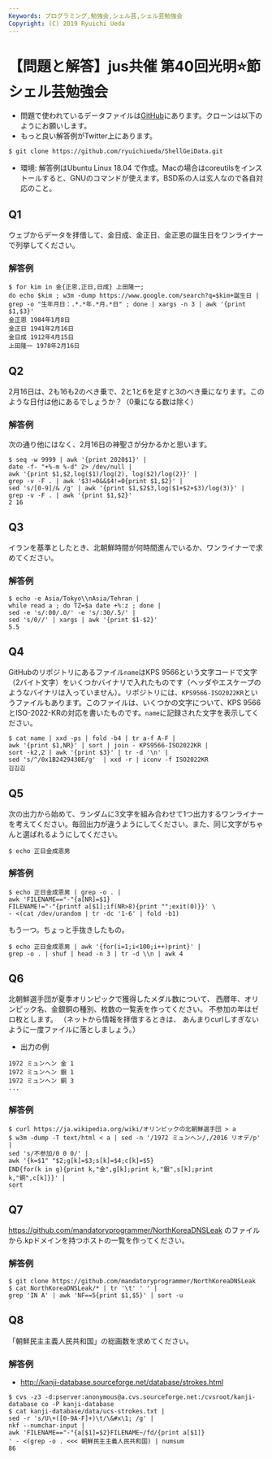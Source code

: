 ```yaml
---
Keywords: プログラミング,勉強会,シェル芸,シェル芸勉強会
Copyright: (C) 2019 Ryuichi Ueda
---
```


# 【問題と解答】jus共催 第40回光明⭐️節シェル芸勉強会


* 問題で使われているデータファイルは[GitHub](https://github.com/ryuichiueda/ShellGeiData/tree/master/vol.40)にあります。クローンは以下のようにお願いします。
* もっと良い解答例がTwitter上にあります。

```bash
$ git clone https://github.com/ryuichiueda/ShellGeiData.git
```


* 環境: 解答例はUbuntu Linux 18.04 で作成。Macの場合はcoreutilsをインストールすると、GNUのコマンドが使えます。BSD系の人は玄人なので各自対応のこと。

## Q1

ウェブからデータを拝借して、金日成、金正日、金正恩の誕生日をワンライナーで列挙してください。

### 解答例

```
$ for kim in 金{正恩,正日,日成} 上田隆一;
do echo $kim ; w3m -dump https://www.google.com/search?q=$kim+誕生日 |
grep -o "生年月日：.*.*年.*月.*日" ; done | xargs -n 3 | awk '{print $1,$3}'
金正恩 1984年1月8日
金正日 1941年2月16日
金日成 1912年4月15日
上田隆一 1978年2月16日
```

## Q2

2月16日は、2も16も2のべき乗で、2と1と6を足すと3のべき乗になります。このような日付は他にあるでしょうか？（0乗になる数は除く）

### 解答例

次の通り他にはなく、2月16日の神聖さが分かるかと思います。

```
$ seq -w 9999 | awk '{print 2020$1}' |
date -f- "+%-m %-d" 2> /dev/null |
awk '{print $1,$2,log($1)/log(2), log($2)/log(2)}' |
grep -v -F . | awk '$3!=0&&$4!=0{print $1,$2}' |
sed 's/[0-9]/& /g' | awk '{print $1,$2$3,log($1+$2+$3)/log(3)}' |
grep -v -F . | awk '{print $1,$2}'
2 16
```


## Q3

イランを基準としたとき、北朝鮮時間が何時間進んでいるか、ワンライナーで求めてください。

### 解答例

```
$ echo -e Asia/Tokyo\\nAsia/Tehran |
while read a ; do TZ=$a date +%:z ; done |
sed -e 's/:00/.0/' -e 's/:30/.5/' |
sed 's/0//' | xargs | awk '{print $1-$2}'
5.5
```

## Q4

GitHubのリポジトリにあるファイル`name`はKPS 9566という文字コードで文字（2バイト文字）をいくつかバイナリで入れたものです（ヘッダやエスケープのようなバイナリは入っていません）。リポジトリには、`KPS9566-ISO2022KR`というファイルもあります。このファイルは、いくつかの文字について、KPS 9566とISO-2022-KRの対応を書いたものです。`name`に記録された文字を表示してください。

```
$ cat name | xxd -ps | fold -b4 | tr a-f A-F |
awk '{print $1,NR}' | sort | join - KPS9566-ISO2022KR |
sort -k2,2 | awk '{print $3}' | tr -d '\n' |
sed 's/^/0x1B2429430E/g'  | xxd -r | iconv -f ISO2022KR
김김김
```


## Q5

次の出力から始めて、ランダムに3文字を組み合わせて1つ出力するワンライナーを考えてください。毎回出力が違うようにしてください。また、同じ文字がちゃんと選ばれるようにしてください。

```
$ echo 正日金成恩男
```

### 解答例

```
$ echo 正日金成恩男 | grep -o . |
awk 'FILENAME=="-"{a[NR]=$1}
FILENAME!="-"{printf a[$1];if(NR>8){print "";exit(0)}}' \
- <(cat /dev/urandom | tr -dc '1-6' | fold -b1)
```

もう一つ。ちょっと手抜きしたもの。

```
$ echo 正日金成恩男 | awk '{for(i=1;i<100;i++)print}' |
grep -o . | shuf | head -n 3 | tr -d \\n | awk 4
```

## Q6

北朝鮮選手団が夏季オリンピックで獲得したメダル数について、
西暦年、オリンピック名、金銀銅の種別、枚数の一覧表を作ってください。
不参加の年はゼロ枚とします。
（ネットから情報を拝借するときは、
あんまりcurlしすぎないように一度ファイルに落としましょう。）

* 出力の例

```
1972 ミュンヘン 金 1
1972 ミュンヘン 銀 1
1972 ミュンヘン 銅 3
...
```

### 解答例

```
$ curl https://ja.wikipedia.org/wiki/オリンピックの北朝鮮選手団 > a
$ w3m -dump -T text/html < a | sed -n '/1972 ミュンヘン/,/2016 リオデ/p' |
sed 's/不参加/0 0 0/' |
awk '{k=$1" "$2;g[k]=$3;s[k]=$4;c[k]=$5}
END{for(k in g){print k,"金",g[k];print k,"銀",s[k];print k,"銅",c[k]}}' |
sort
```

## Q7

https://github.com/mandatoryprogrammer/NorthKoreaDNSLeak のファイルから.kpドメインを持つホストの一覧を作ってください。

### 解答例

```
$ git clone https://github.com/mandatoryprogrammer/NorthKoreaDNSLeak
$ cat NorthKoreaDNSLeak/* | tr '\t' ' ' |
grep 'IN A' | awk 'NF==5{print $1,$5}' | sort -u
```

## Q8

「朝鮮民主主義人民共和国」の総画数を求めてください。

### 解答例

* http://kanji-database.sourceforge.net/database/strokes.html

```
$ cvs -z3 -d:pserver:anonymous@a.cvs.sourceforge.net:/cvsroot/kanji-database co -P kanji-database
$ cat kanji-database/data/ucs-strokes.txt |
sed -r 's/U\+([0-9A-F]+)\t/\&#x\1; /g' |
nkf --numchar-input |
awk 'FILENAME=="-"{a[$1]=$2}FILENAME~/fd/{print a[$1]}
' - <(grep -o . <<< 朝鮮民主主義人民共和国) | numsum
86
```


